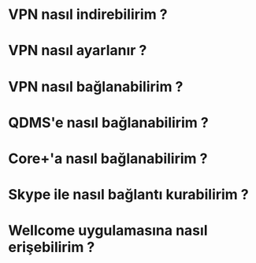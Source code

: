 # VPN nasıl indirebilirim ?

# VPN nasıl ayarlanır ?

# VPN nasıl bağlanabilirim ?

# QDMS'e nasıl bağlanabilirim ?

# Core+'a nasıl bağlanabilirim ?

# Skype ile nasıl bağlantı kurabilirim ?

# Wellcome uygulamasına nasıl erişebilirim ? 